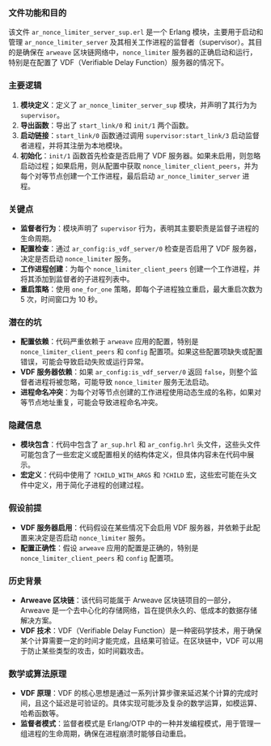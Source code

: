 ### 文件功能和目的

该文件 `ar_nonce_limiter_server_sup.erl` 是一个 Erlang 模块，主要用于启动和管理 `ar_nonce_limiter_server` 及其相关工作进程的监督者（supervisor）。其目的是确保在 `arweave` 区块链网络中，`nonce_limiter` 服务器的正确启动和运行，特别是在配置了 VDF（Verifiable Delay Function）服务器的情况下。

### 主要逻辑

1. **模块定义**：定义了 `ar_nonce_limiter_server_sup` 模块，并声明了其行为为 `supervisor`。
2. **导出函数**：导出了 `start_link/0` 和 `init/1` 两个函数。
3. **启动链接**：`start_link/0` 函数通过调用 `supervisor:start_link/3` 启动监督者进程，并将其注册为本地模块。
4. **初始化**：`init/1` 函数首先检查是否启用了 VDF 服务器。如果未启用，则忽略启动过程；如果启用，则从配置中获取 `nonce_limiter_client_peers`，并为每个对等节点创建一个工作进程，最后启动 `ar_nonce_limiter_server` 进程。

### 关键点

- **监督者行为**：模块声明了 `supervisor` 行为，表明其主要职责是监督子进程的生命周期。
- **配置检查**：通过 `ar_config:is_vdf_server/0` 检查是否启用了 VDF 服务器，决定是否启动 `nonce_limiter` 服务。
- **工作进程创建**：为每个 `nonce_limiter_client_peers` 创建一个工作进程，并将其添加到监督者的子进程列表中。
- **重启策略**：使用 `one_for_one` 策略，即每个子进程独立重启，最大重启次数为 5 次，时间窗口为 10 秒。

### 潜在的坑

- **配置依赖**：代码严重依赖于 `arweave` 应用的配置，特别是 `nonce_limiter_client_peers` 和 `config` 配置项。如果这些配置项缺失或配置错误，可能会导致启动失败或运行异常。
- **VDF 服务器依赖**：如果 `ar_config:is_vdf_server/0` 返回 `false`，则整个监督者进程将被忽略，可能导致 `nonce_limiter` 服务无法启动。
- **进程命名冲突**：为每个对等节点创建的工作进程使用动态生成的名称，如果对等节点地址重复，可能会导致进程命名冲突。

### 隐藏信息

- **模块包含**：代码中包含了 `ar_sup.hrl` 和 `ar_config.hrl` 头文件，这些头文件可能包含了一些宏定义或配置相关的结构体定义，但具体内容未在代码中展示。
- **宏定义**：代码中使用了 `?CHILD_WITH_ARGS` 和 `?CHILD` 宏，这些宏可能在头文件中定义，用于简化子进程的创建过程。

### 假设前提

- **VDF 服务器启用**：代码假设在某些情况下会启用 VDF 服务器，并依赖于此配置来决定是否启动 `nonce_limiter` 服务。
- **配置正确性**：假设 `arweave` 应用的配置是正确的，特别是 `nonce_limiter_client_peers` 和 `config` 配置项。

### 历史背景

- **Arweave 区块链**：该代码可能属于 Arweave 区块链项目的一部分，Arweave 是一个去中心化的存储网络，旨在提供永久的、低成本的数据存储解决方案。
- **VDF 技术**：VDF（Verifiable Delay Function）是一种密码学技术，用于确保某个计算需要一定的时间才能完成，且结果可验证。在区块链中，VDF 可以用于防止某些类型的攻击，如时间戳攻击。

### 数学或算法原理

- **VDF 原理**：VDF 的核心思想是通过一系列计算步骤来延迟某个计算的完成时间，且这个延迟是可验证的。具体实现可能涉及复杂的数学运算，如模运算、哈希函数等。
- **监督者模式**：监督者模式是 Erlang/OTP 中的一种并发编程模式，用于管理一组进程的生命周期，确保在进程崩溃时能够自动重启。
